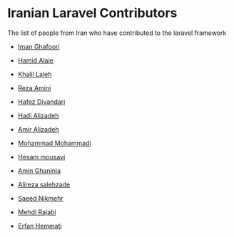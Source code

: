 # Iranian Laravel Contributors
The list of people from Iran who have contributed to the laravel framework

- <a href="https://github.com/laravel/framework/pulls?q=is%3Apr+author%3Aimanghafoori1+is%3Amerged">Iman Ghafoori</a>

- <a href="https://github.com/laravel/framework/pulls?q=is%3Apr+author%3Ahalaei+is%3Amerged">Hamid Alaie</a>

- <a href="https://github.com/laravel/framework/pulls?q=is%3Apr+author%3Akhalilst+is%3Amerged">Khalil Laleh</a>

- <a href="https://github.com/laravel/framework/pulls?q=is%3Apr+author%3Arezaamini-ir+is%3Amerged">Reza Amini</a>

- <a href="https://github.com/laravel/framework/pulls?q=is%3Apr+is%3Amerged+author%3Ahafezdivandari+">Hafez Divandari</a>

- <a href="https://github.com/laravel/framework/pulls?q=is%3Apr+author%3AhAz5+is%3Amerged">Hadi Alizadeh</a>

- <a href="https://github.com/laravel/framework/pulls?q=is%3Apr+author%3Aamir9480+is%3Amerged+">Amir Alizadeh
</a>

- <a href="https://github.com/laravel/framework/pulls?q=is%3Amerged+is%3Apr+author%3Am-mohammadi1+">Mohammad Mohammadi
</a>

- <a href="https://github.com/laravel/framework/pulls?q=is%3Apr+author%3AHesammousavi+is%3Amerged">Hesam mousavi
</a>

- <a href="https://github.com/laravel/framework/pulls?q=is%3Apr+is%3Amerged+author%3Aghaninia+">Amin Ghaninia
</a>

- <a href="https://github.com/laravel/framework/pulls?q=is%3Apr+author%3Aalirezasalehizadeh+is%3Aclosed+is%3Amerged">Alireza salehzade
</a>

- <a href="https://github.com/laravel/framework/pulls?q=is%3Apr+is%3Aclosed+author%3ASaeedNikmehr">Saeed Nikmehr
</a>

- <a href="https://github.com/laravel/framework/pulls?q=is%3Apr+author%3Amehdirajabi59+is%3Amerged">Mehdi Rajabi
</a>

- <a href="https://github.com/laravel/framework/pulls?q=is%3Apr+author%3Aerfanhemmati+is%3Amerged+">Erfan Hemmati
</a>
